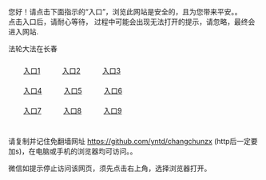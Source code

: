 您好！请点击下面指示的“入口”，浏览此网站是安全的，且为您带来平安。。 <br/>
点击入口后，请耐心等待， 过程中可能会出现无法打开的提示，请忽略，最终会进入网站. </br>

法轮大法在长春<br/>
<div style="padding:10px"><a style="margin:20px" target="_blank" href="https://d33eeexy2yj41q.cloudfront.net/2Qpsp?tdpwzzc" id="ccLink1" rel="nofollow">入口1</a> <a target="_blank" style="margin:20px" href="https://d3h2z2zh213o27.cloudfront.net/2Qpsp?nnoyhds" id="ccLink2" rel="nofollow">入口2</a> <a style="margin:20px" target="_blank" href="https://d3sdscbcmilu3y.cloudfront.net/2Qpsp?zlbykqxi" id="ccLink3" rel="nofollow">入口3</a></div>

<div style="padding:10px" ><a style="margin:20px" target="_blank" href="https://d33eeexy2yj41q.cloudfront.net/2Qpsp?tdpwzzc" id="ccLink4" rel="nofollow">入口4</a> <a style="margin:20px" href="https://d3h2z2zh213o27.cloudfront.net/2Qpsp?nnoyhds" target="_blank" id="ccLink5" rel="nofollow">入口5</a> <a style="margin:20px" href="https://d3sdscbcmilu3y.cloudfront.net/2Qpsp?zlbykqxi" target="_blank" id="ccLink6" rel="nofollow">入口6</a></div>

<div style="padding:10px"><a style="margin:20px" target="_blank" href="https://d33eeexy2yj41q.cloudfront.net/2Qpsp?tdpwzzc" id="ccLink7" rel="nofollow">入口7</a> <a style="margin:20px" href="https://d3h2z2zh213o27.cloudfront.net/2Qpsp?nnoyhds" target="_blank" id="ccLink8" rel="nofollow">入口8</a> <a style="margin:20px" target="_blank" href="https://d3sdscbcmilu3y.cloudfront.net/2Qpsp?zlbykqxi" id="ccLink9" rel="nofollow">入口9</a></div>

<br/>



请复制并记住免翻墙网址 https://github.com/yntd/changchunzx (http后一定要加s)，在电脑或手机的浏览器均可访问。。<br/>

微信如提示停止访问该网页，须先点击右上角，选择浏览器打开。

